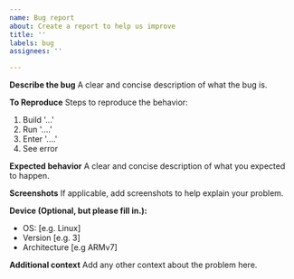 ```yaml
---
name: Bug report
about: Create a report to help us improve
title: ''
labels: bug
assignees: ''

---
```


**Describe the bug**
A clear and concise description of what the bug is.

**To Reproduce**
Steps to reproduce the behavior:
1. Build '...'
2. Run '....'
3. Enter '....'
4. See error

**Expected behavior**
A clear and concise description of what you expected to happen.

**Screenshots**
If applicable, add screenshots to help explain your problem.

**Device (Optional, but please fill in.):** 
- OS: [e.g. Linux]
 - Version [e.g. 3]
- Architecture [e.g ARMv7]

**Additional context**
Add any other context about the problem here.
